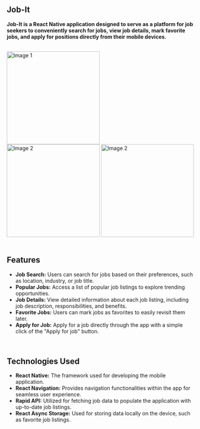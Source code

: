 ## Job-It

**Job-It is a React Native application designed to serve as a platform for job seekers to conveniently search for jobs, view job details, mark favorite jobs, and apply for positions directly from their mobile devices.**

<br>

<div>
  <img style="margin-right: 20" src="https://github.com/vivek-chhabra/Job-It/assets/105328667/11d68a3c-cffb-48ac-95d6-d9518629ccdd" alt="Image 1" width="250" style="margin-right: 20px;" />
  <img src="https://github.com/vivek-chhabra/Job-It/assets/105328667/e3df25d4-8c5d-4467-8431-27926a3e9f7a" alt="Image 2" width="250" />
  <img src="https://github.com/vivek-chhabra/Job-It/assets/105328667/7f424f1e-7b63-4c75-a001-5f00a710285f" alt="Image 2" width="250" />
</div>

<br>

## Features

- **Job Search:** Users can search for jobs based on their preferences, such as location, industry, or job title.
- **Popular Jobs:** Access a list of popular job listings to explore trending opportunities.
- **Job Details:** View detailed information about each job listing, including job description, responsibilities, and benefits.
- **Favorite Jobs:** Users can mark jobs as favorites to easily revisit them later.
- **Apply for Job:** Apply for a job directly through the app with a simple click of the "Apply for job" button.

<br>

## Technologies Used

- **React Native:** The framework used for developing the mobile application.
- **React Navigation:** Provides navigation functionalities within the app for seamless user experience.
- **Rapid API:** Utilized for fetching job data to populate the application with up-to-date job listings.
- **React Async Storage:** Used for storing data locally on the device, such as favorite job listings.



